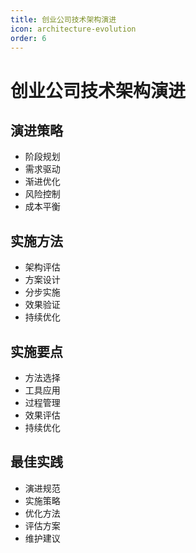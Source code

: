 ```yaml
---
title: 创业公司技术架构演进
icon: architecture-evolution
order: 6
---
```


# 创业公司技术架构演进

## 演进策略
- 阶段规划
- 需求驱动
- 渐进优化
- 风险控制
- 成本平衡

## 实施方法
- 架构评估
- 方案设计
- 分步实施
- 效果验证
- 持续优化

## 实施要点
- 方法选择
- 工具应用
- 过程管理
- 效果评估
- 持续优化

## 最佳实践
- 演进规范
- 实施策略
- 优化方法
- 评估方案
- 维护建议
